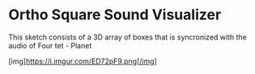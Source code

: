# Ortho Square Sound Visualizer

This sketch consists of a 3D array of boxes that is syncronized with the audio of Four tet - Planet

[img]https://i.imgur.com/ED72pF9.png[/img]
